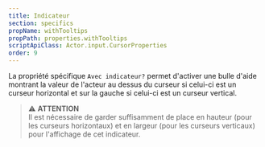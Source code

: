 ```yaml
---
title: Indicateur
section: specifics
propName: withTooltips
propPath: properties.withTooltips
scriptApiClass: Actor.input.CursorProperties
order: 9
---
```

La propriété spécifique `Avec indicateur?` permet d'activer une bulle d'aide montrant la valeur de l'acteur au dessus du curseur si celui-ci est un curseur horizontal et sur la gauche si celui-ci est un curseur vertical.

>⚠️ **ATTENTION**<br>
Il est nécessaire de garder suffisamment de place en hauteur (pour les curseurs horizontaux) et en largeur (pour les curseurs verticaux) pour l'affichage de cet indicateur.
